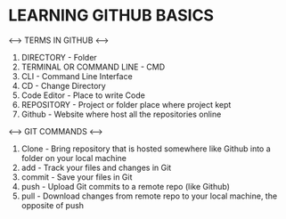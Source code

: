 # LEARNING GITHUB BASICS

<--> TERMS IN GITHUB <-->

1. DIRECTORY - Folder
2. TERMINAL OR COMMAND LINE - CMD
3. CLI - Command Line Interface
4. CD - Change Directory
5. Code Editor - Place to write Code
6. REPOSITORY - Project or folder place where project kept
7. Github - Website where host all the repositories online

<--> GIT COMMANDS <-->

1. Clone - Bring repository that is hosted somewhere like Github into a folder on your local machine
2. add - Track your files and changes in Git
3. commit - Save your files in Git
4. push - Upload Git commits to a remote repo (like Github)
5. pull - Download changes from remote repo to your local machine, the opposite of push


